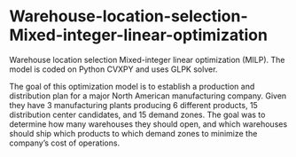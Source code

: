 # Warehouse-location-selection-Mixed-integer-linear-optimization
Warehouse location selection Mixed-integer linear optimization (MILP). The model is coded on Python CVXPY and uses GLPK solver.

The goal of this optimization model is to establish a production and distribution plan for a major North American manufacturing company. Given they have 3 manufacturing plants producing 6 different products, 15 distribution center candidates, and 15 demand zones. The goal was to determine how many warehouses they should open, and which warehouses should ship which products to which demand zones to minimize the company’s cost of operations.
